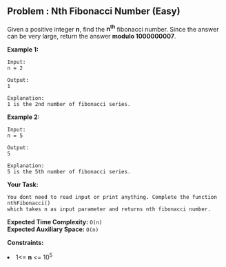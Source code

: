 ## Problem : Nth Fibonacci Number (Easy)
Given a positive integer **n**, find the **n<sup>th</sup>** fibonacci number. Since the answer can be very large, return the answer **modulo 1000000007**.

**Example 1:**
```
Input: 
n = 2

Output: 
1 

Explanation: 
1 is the 2nd number of fibonacci series.
```

**Example 2:**
```
Input: 
n = 5

Output: 
5

Explanation: 
5 is the 5th number of fibonacci series.
```

**Your Task:**
```
You dont need to read input or print anything. Complete the function nthFibonacci() 
which takes n as input parameter and returns nth fibonacci number.
```

**Expected Time Complexity:** ```O(n)```<br>
**Expected Auxiliary Space:** ```O(n)```

**Constraints:**
<li>1<= <b>n</b> <= 10<sup>5</sup></li>


